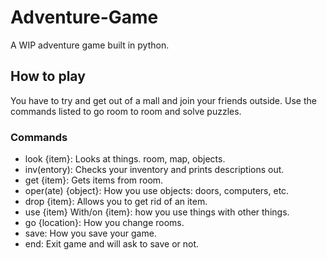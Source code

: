 # Adventure-Game
A WIP adventure game built in python.

## How to play
You have to try and get out of a mall and join your friends outside. Use the commands listed to go room to room and solve puzzles.

### Commands
- look {item}: Looks at things. room, map, objects.
- inv(entory): Checks your inventory and prints descriptions out.
- get {item}: Gets items from room.
- oper(ate) {object}: How you use objects: doors, computers, etc.
- drop {item}: Allows you to get rid of an item.
- use {item} With/on {item}: how you use things with other things.
- go {location}: How you change rooms.
- save: How you save your game.
- end: Exit game and will ask to save or not.


